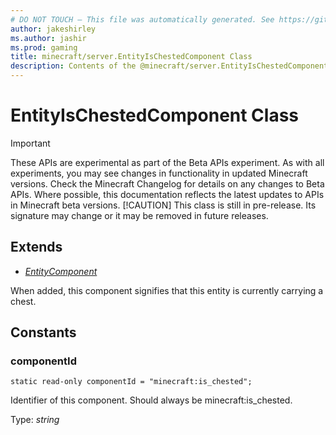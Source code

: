 ```yaml
---
# DO NOT TOUCH — This file was automatically generated. See https://github.com/mojang/minecraftapidocsgenerator to modify descriptions, examples, etc.
author: jakeshirley
ms.author: jashir
ms.prod: gaming
title: minecraft/server.EntityIsChestedComponent Class
description: Contents of the @minecraft/server.EntityIsChestedComponent class.
---
```

# EntityIsChestedComponent Class
>[!IMPORTANT]
>These APIs are experimental as part of the Beta APIs experiment. As with all experiments, you may see changes in functionality in updated Minecraft versions. Check the Minecraft Changelog for details on any changes to Beta APIs. Where possible, this documentation reflects the latest updates to APIs in Minecraft beta versions.
> [!CAUTION]
> This class is still in pre-release.  Its signature may change or it may be removed in future releases.

## Extends
- [*EntityComponent*](EntityComponent.md)

When added, this component signifies that this entity is currently carrying a chest.

## Constants

### **componentId**
`static read-only componentId = "minecraft:is_chested";`

Identifier of this component. Should always be minecraft:is_chested.

Type: *string*
